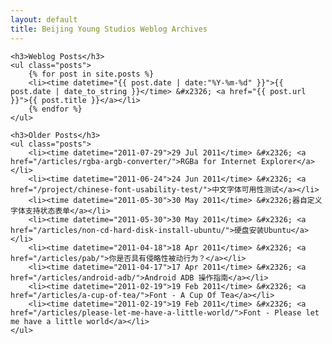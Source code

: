 ```yaml
---
layout: default
title: Beijing Young Studios Weblog Archives
---
```


<div id="main" role="main">

    <h3>Weblog Posts</h3>
    <ul class="posts">
        {% for post in site.posts %}
        <li><time datetime="{{ post.date | date:"%Y-%m-%d" }}">{{ post.date | date_to_string }}</time> &#x2326; <a href="{{ post.url }}">{{ post.title }}</a></li>
        {% endfor %}
    </ul>
	
	<h3>Older Posts</h3>
	<ul class="posts">
		<li><time datetime="2011-07-29">29 Jul 2011</time> &#x2326; <a href="/articles/rgba-argb-converter/">RGBa for Internet Explorer</a></li>
		<li><time datetime="2011-06-24">24 Jun 2011</time> &#x2326; <a href="/project/chinese-font-usability-test/">中文字体可用性测试</a></li>
		<li><time datetime="2011-05-30">30 May 2011</time> &#x2326;器自定义字体支持状态表单</a></li>
		<li><time datetime="2011-05-30">30 May 2011</time> &#x2326; <a href="/articles/non-cd-hard-disk-install-ubuntu/">硬盘安装Ubuntu</a></li>
		<li><time datetime="2011-04-18">18 Apr 2011</time> &#x2326; <a href="/articles/pab/">你是否具有侵略性被动行为？</a></li>
		<li><time datetime="2011-04-17">17 Apr 2011</time> &#x2326; <a href="/articles/android-adb/">Android ADB 操作指南</a></li>
		<li><time datetime="2011-02-19">19 Feb 2011</time> &#x2326; <a href="/articles/a-cup-of-tea/">Font - A Cup Of Tea</a></li>
		<li><time datetime="2011-02-19">19 Feb 2011</time> &#x2326; <a href="/articles/please-let-me-have-a-little-world/">Font - Please let me have a little world</a></li>
	</ul>
	
</div>
